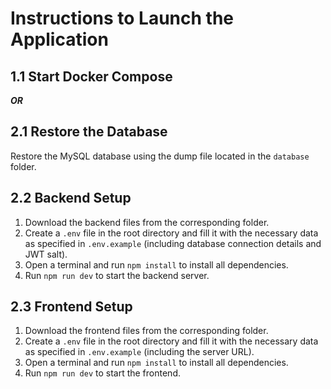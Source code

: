 # Instructions to Launch the Application

## 1.1 Start Docker Compose

**_OR_**

## 2.1 Restore the Database

Restore the MySQL database using the dump file located in the `database` folder.

## 2.2 Backend Setup

1. Download the backend files from the corresponding folder.
2. Create a `.env` file in the root directory and fill it with the necessary data as specified in `.env.example` (including database connection details and JWT salt).
3. Open a terminal and run `npm install` to install all dependencies.
4. Run `npm run dev` to start the backend server.

## 2.3 Frontend Setup

1. Download the frontend files from the corresponding folder.
2. Create a `.env` file in the root directory and fill it with the necessary data as specified in `.env.example` (including the server URL).
3. Open a terminal and run `npm install` to install all dependencies.
4. Run `npm run dev` to start the frontend.
